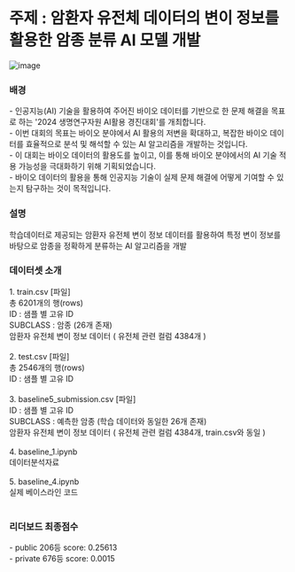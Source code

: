 <h1> 주제 : 암환자 유전체 데이터의 변이 정보를 활용한 암종 분류 AI 모델 개발 </h1>

![image](https://github.com/user-attachments/assets/b78e545a-56d6-46f0-b6c2-39d7125f8c05)


<h3> 배경 </h3>
- 인공지능(AI) 기술을 활용하여 주어진 바이오 데이터를 기반으로 한 문제 해결을 목표로 하는 '2024 생명연구자원 AI활용 경진대회'를 개최합니다.
  <br>
- 이번 대회의 목표는 바이오 분야에서 AI 활용의 저변을 확대하고, 복잡한 바이오 데이터를 효율적으로 분석 및 해석할 수 있는 AI 알고리즘을 개발하는 것입니다.
  <br>
- 이 대회는 바이오 데이터의 활용도를 높이고, 이를 통해 바이오 분야에서의 AI 기술 적용 가능성을 극대화하기 위해 기획되었습니다.
  <br>
- 바이오 데이터의 활용을 통해 인공지능 기술이 실제 문제 해결에 어떻게 기여할 수 있는지 탐구하는 것이 목적입니다.
  <br>
  
<h3> 설명 </h3>
학습데이터로 제공되는 암환자 유전체 변이 정보 데이터를 활용하여 특정 변이 정보를 바탕으로 암종을 정확하게 분류하는 AI 알고리즘을 개발

<h3> 데이터셋 소개 </h3>
1. 
train.csv [파일]
<br>
총 6201개의 행(rows)
<br>
ID : 샘플 별 고유 ID
<br>
SUBCLASS : 암종 (26개 존재)
<br>
암환자 유전체 변이 정보 데이터 ( 유전체 관련 컬럼 4384개 )
<br><br>
2.
test.csv [파일]
<br>
총 2546개의 행(rows)
<br>
ID : 샘플 별 고유 ID
<br><br>
3.
baseline5_submission.csv [파일]
<br>
ID : 샘플 별 고유 ID
<br>
SUBCLASS : 예측한 암종 (학습 데이터와 동일한 26개 존재)
<br>
암환자 유전체 변이 정보 데이터 ( 유전체 관련 컬럼 4384개, train.csv와 동일 )
<br><br>
4.
baseline_1.ipynb
<br>
데이터분석자료
<br><br>
5.
baseline_4.ipynb
<br>
실제 베이스라인 코드
<br><br>
<h3>리더보드 최종점수</h3>
- public 206등 score: 0.25613
<br>
- private 676등 score: 0.0015


